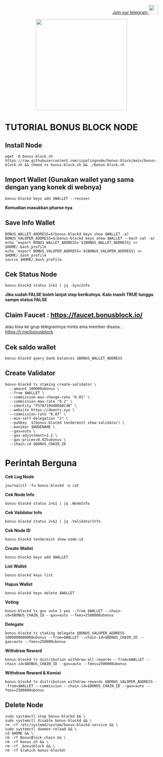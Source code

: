 <p style="font-size:14px" align="right">
<a href="https://t.me/autosultan_group" target="_blank">Join our telegram <img src="https://user-images.githubusercontent.com/50621007/183283867-56b4d69f-bc6e-4939-b00a-72aa019d1aea.png" width="30"/></a>
</p>
<p align="center">
  <img height="300" height="auto" src="https://user-images.githubusercontent.com/109174478/209359981-dc19b4bf-854d-4a2a-b803-2547a7fa43f2.jpg">
</p>

# TUTORIAL BONUS BLOCK NODE

## Install Node
```
wget -O bonus-block.sh https://raw.githubusercontent.com/sipalingnode/bonus-block/main/bonus-block.sh && chmod +x bonus-block.sh && ./bonus-block.sh
```
## Import Wallet (Gunakan wallet yang sama dengan yang konek di webnya)
```
bonus-blockd keys add $WALLET --recover
```
**Kemudian masukkan pharse nya**
## Save Info Wallet
```
BONUS_WALLET_ADDRESS=$(bonus-blockd keys show $WALLET -a)
BONUS_VALOPER_ADDRESS=$(bonus-blockd keys show $WALLET --bech val -a)
echo 'export BONUS_WALLET_ADDRESS='${BONUS_WALLET_ADDRESS} >> $HOME/.bash_profile
echo 'export BONUS_VALOPER_ADDRESS='${BONUS_VALOPER_ADDRESS} >> $HOME/.bash_profile
source $HOME/.bash_profile
```
## Cek Status Node
```
bonus-blockd status 2>&1 | jq .SyncInfo
```
**Jika sudah FALSE boleh lanjut step berikutnya. Kalo masih TRUE tunggu sampe status FALSE**
## Claim Faucet : https://faucet.bonusblock.io/
atau bisa ke grup telegramnya minta ama member disana : https://t.me/bonusblock
## Cek saldo wallet
```
bonus-blockd query bank balances $BONUS_WALLET_ADDRESS
```
## Create Validator
```
bonus-blockd tx staking create-validator \
  --amount 100000ubonus \
  --from $WALLET \
  --commission-max-change-rate "0.01" \
  --commission-max-rate "0.2" \
  --identity "F57A71944DDA8C4B" \
  --website https://dwentz.xyz \
  --commission-rate "0.07" \
  --min-self-delegation "1" \
  --pubkey  $(bonus-blockd tendermint show-validator) \
  --moniker $NODENAME \
  --gas=auto \
  --gas-adjustment=1.2 \
  --gas-prices=0.025ubonus \
  --chain-id $BONUS_CHAIN_ID
 ```
 
# Perintah Berguna
**Cek Log Node**
```
journalctl -fu bonus-blockd -o cat
```
**Cek Node Info**
```
bonus-blockd status 2>&1 | jq .NodeInfo
```
**Cek Validator Info**
```
bonus-blockd status 2>&1 | jq .ValidatorInfo
```
**Cek Node ID**
```
bonus-blockd tendermint show-node-id
```
**Create Wallet**
```
bonus-blockd keys add $WALLET
```
**List Wallet**
```
bonus-blockd keys list
```
**Hapus Wallet**
```
bonus-blockd keys delete $WALLET
```
**Voting**
```
bonus-blockd tx gov vote 1 yes --from $WALLET --chain-id=$BONUS_CHAIN_ID --gas=auto --fees=2500000ubonus
```
**Delegate**
```
bonus-blockd tx staking delegate $BONUS_VALOPER_ADDRESS 1000000000000ubonus --from=$WALLET --chain-id=$BONUS_CHAIN_ID --gas=auto --fees=250000ubonus
```
**Withdraw Reward**
```
bonus-blockd tx distribution withdraw-all-rewards --from=$WALLET --chain-id=$BONUS_CHAIN_ID --gas=auto --fees=2500000ubonus
```
**Withdraw Reward & Komisi**
```
bonus-blockd tx distribution withdraw-rewards $BONUS_VALOPER_ADDRESS --from=$WALLET --commission --chain-id=$BONUS_CHAIN_ID --gas=auto --fees=2500000ubonus
```
## Delete Node
```
sudo systemctl stop bonus-blockd && \
sudo systemctl disable bonus-blockd && \
rm -rf /etc/systemd/system/bonus-blockd.service && \
sudo systemctl daemon-reload && \
cd $HOME && \
rm -rf BonusBlock-chain && \
rm -rf bonus.sh && \
rm -rf .bonusblock && \
rm -rf $(which bonus-blockd)
```
